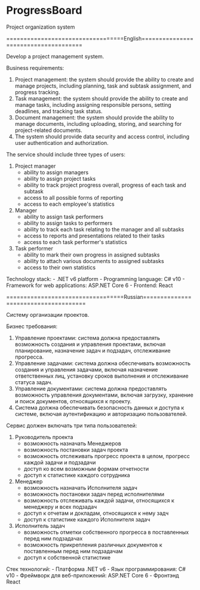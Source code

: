 # ProgressBoard
Project organization system

==================================English=====================================

Develop a project management system.

Business requirements:

1) Project management: the system should provide the ability to create and manage projects, including planning, task and subtask assignment, and progress tracking.
2) Task management: the system should provide the ability to create and manage tasks, including assigning responsible persons, setting deadlines, and tracking task status.
3) Document management: the system should provide the ability to manage documents, including uploading, storing, and searching for project-related documents.
4) The system should provide data security and access control, including user authentication and authorization.

The service should include three types of users:
1) Project manager
	- ability to assign managers
	- ability to assign project tasks
	- ability to track project progress overall, progress of each task and subtask
	- access to all possible forms of reporting
	- access to each employee's statistics
2) Manager
	- ability to assign task performers
	- ability to assign tasks to performers
	- ability to track each task relating to the manager and all subtasks
	- access to reports and presentations related to their tasks
	- access to each task performer's statistics
3) Task performer
	- ability to mark their own progress in assigned subtasks
	- ability to attach various documents to assigned subtasks
	- access to their own statistics

Technology stack:
	- .NET v6 platform
	- Programming language: C# v10
	- Framework for web applications: ASP.NET Core 6
	- Frontend: React

==================================Russian=====================================

Cистему организации проeктов.

Бизнес требования:

1) Управление проектами: система должна предоставлять возможность создания и управления проектами, включая планирование, назначение задач и подзадач, отслеживание прогресса.
2) Управление задачами: система должна обеспечивать возможность создания и управления задачами, включая назначение ответственных лиц, установку сроков выполнения и отслеживание статуса задач. 
3) Управление документами: система должна предоставлять возможность управления документами, включая загрузку, хранение и поиск документов, относящихся к проекту.
4) Система должна обеспечивать безопасность данных и доступа к системе, включая аутентификацию и авторизацию пользователей.

Сервис должен включать три типа пользователей: 
1) Руководитель проекта
	- возможность назначать Менеджеров
	- возможность постановки задач проекта
	- возможность отслеживать прогресс проекта в целом, прогресс каждой задачи и подзадачи
	- доступ ко всем возможным формам отчетности
	- доступ к статистике каждого сотрудника
2) Менеджер
	- возможность назначать Исполнителя задач
	- возможность постановки задач перед исполнителями
	- возможность отслеживать каждой задачи, относящихся к менеджеру и всех подзадач
	- доступ к отчетам и докладам, относящихся к нему задч
	- доступ к статистике каждого Исполнителя задач
3) Исполнитель задач
	- возможность отметки собственного прогресса в поставленных перед ним подзадачах
	- возможность прикрепления различных документов к поставленным перед ним подзадачам
	- доступ к собственной статистике


Стек технологий:
	- Платформа .NET v6
	- Язык программирования: C# v10
	- Фреймворк для веб-приложений: ASP.NET Core 6
	- Фронтэнд React
